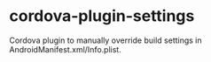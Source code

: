# cordova-plugin-settings
Cordova plugin to manually override build settings in AndroidManifest.xml/Info.plist.
